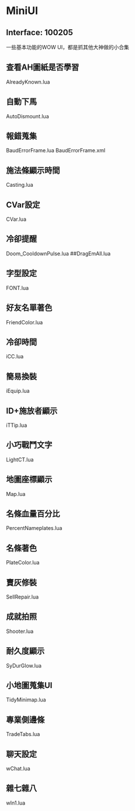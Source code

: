 # MiniUI
## Interface: 100205
一些基本功能的WOW UI，都是抓其他大神做的小合集


## 查看AH圖紙是否學習
AlreadyKnown.lua
## 自動下馬
AutoDismount.lua
## 報錯蒐集
BaudErrorFrame.lua
BaudErrorFrame.xml
## 施法條顯示時間
Casting.lua
## CVar設定
CVar.lua
## 冷卻提醒
Doom_CooldownPulse.lua
##DragEmAll.lua
## 字型設定
FONT.lua
## 好友名單著色
FriendColor.lua
## 冷卻時間
iCC.lua
## 簡易換裝
iEquip.lua
## ID+施放者顯示
iTTip.lua
## 小巧戰鬥文字
LightCT.lua
## 地圖座標顯示
Map.lua
## 名條血量百分比
PercentNameplates.lua
## 名條著色
PlateColor.lua
## 賣灰修裝
SellRepair.lua
## 成就拍照
Shooter.lua
## 耐久度顯示
SyDurGlow.lua
## 小地圖蒐集UI
TidyMinimap.lua
## 專業側邊條
TradeTabs.lua
## 聊天設定
wChat.lua
## 雜七雜八
wIn1.lua
